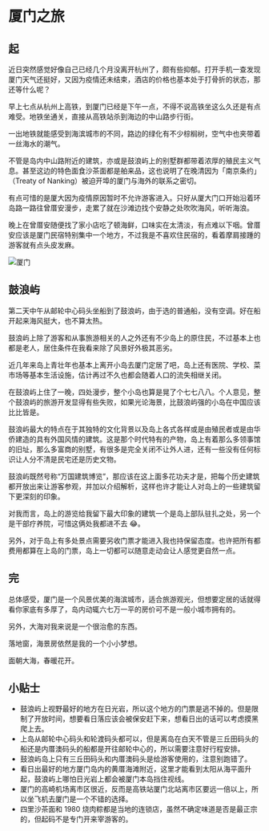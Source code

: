# 厦门之旅

## 起
近日突然感觉好像自己已经几个月没离开杭州了，颇有些抑郁。打开手机一查发现厦门天气还挺好，又因为疫情还未结束，酒店的价格也基本处于打骨折的状态，那还等什么呢？  

早上七点从杭州上高铁，到厦门已经是下午一点，不得不说高铁坐这么久还是有点难受。地铁坐通关，直接从高铁站杀到海边的中山路步行街。  

一出地铁就能感受到海滨城市的不同，路边的绿化有不少棕榈树，空气中也夹带着一丝海水的潮气。  

不管是岛内中山路附近的建筑，亦或是鼓浪屿上的别墅群都带着浓厚的殖民主义气息。甚至这边的特色面食沙茶面都是舶来品，这也说明了在晚清因为「南京条约」（Treaty of Nanking）被迫开埠的厦门与海外的联系之密切。  

有点可惜的是厦大因为疫情原因暂时不允许游客进入。只好从厦大门口开始沿着环岛路一路往曾厝安漫步，走累了就在沙滩边找个安静之处吹吹海风，听听海浪。  

晚上在曾厝安随便找了家小店吃了顿海鲜，口味实在太清淡，有点难以下咽。曾厝安应该是厦门民宿特别集中一个地方，不过我是不喜欢住民宿的，看着摩肩接踵的游客就有点头皮发麻。  

![厦门](https://pic.imgdb.cn/item/60a769606ae4f77d35926d35.jpg)

## 鼓浪屿
第二天中午从邮轮中心码头坐船到了鼓浪屿，由于选的普通船，没有空调。好在船开起来海风挺大，也不算太热。  

鼓浪屿上除了游客和从事旅游相关的人之外还有不少岛上的原住民，不过基本上也都是老人，居住条件在我看来除了风景好外极其恶劣。  

近几年来岛上青壮年也基本上离开小岛去厦门定居了吧，岛上还有医院、学校、菜市场等基本生活设施，估计再过不久也都会随着人口的流失相继关闭。  

在鼓浪屿上住了一晚，四处漫步，整个小岛也算是晃了个七七八八。个人意见，整个鼓浪屿的旅游开发显得有些失败，如果光论海景，比鼓浪屿强的小岛在中国应该比比皆是。  

鼓浪屿最大的特点在于其独特的文化背景以及岛上各式各样或是由殖民者或是由华侨建造的具有外国风情的建筑。这是那个时代特有的产物，岛上有着那么多领事馆的旧址，那么多富商的别墅，有很多是完全关闭不让外人进，还有一些没有任何标识让人分不清是民宅还是历史文物。  

鼓浪屿既然号称“万国建筑博览”，那应该在这上面多花功夫才是，把每个历史建筑都开放出来让游客参观，并加以介绍解析，这样也许才能让人对岛上的一些建筑留下更深刻的印象。  

对我而言，岛上的游览给我留下最大印象的建筑一个是岛上部队驻扎之处，另一个是干部疗养院，可惜这俩处我都进不去 😂。  

另外，对于岛上有多处景点需要另收门票才能进入我也持保留态度。也许把所有都费用都算在上岛的门票，岛上一切都可以随意走动会让人感觉更自然一点。

## 完
总体感受，厦门是一个风景优美的海滨城市，适合旅游观光，但想要定居的话就得看你家底有多厚了，岛内动辄六七万一平的房价可不是一般小城市拥有的。

另外，大海对我来说是一个很治愈的东西。  

落地窗，海景房依然是我的一个小小梦想。  

面朝大海，春暖花开。  

## 小贴士
* 鼓浪屿上视野最好的地方在日光岩，所以这个地方的门票是逃不掉的。但是限制了开放时间，想要看日落应该会被保安赶下来，想看日出的话可以考虑摸黑爬上去。
* 上岛从邮轮中心码头和轮渡码头都可以，但是离岛在白天不管是三丘田码头的船还是内厝澳码头的船都是开往邮轮中心的，所以需要注意好行程安排。
* 鼓浪屿岛上只有三丘田码头和内厝澳码头是给游客使用的，注意别跑错了。
* 看日出最好的地方厦门岛内的黄厝海滩附近，这里才能看到太阳从海平面升起，鼓浪屿上哪怕日光岩上都会被厦门本岛挡住视线。
* 厦门的高崎机场离市区很近，反而是高铁站厦门北站离市区要远一倍以上，所以坐飞机去厦门是一个不错的选择。
* 四里沙茶面和 1980 烧肉粽都是当地的连锁店，虽然不确定味道是否是最正宗的，但起码不是专门开来宰游客的。